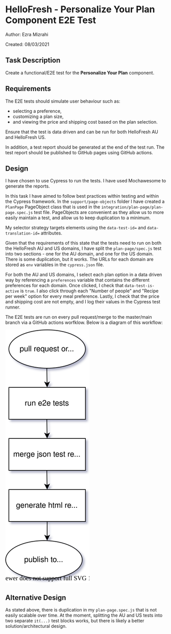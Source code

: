 # HelloFresh - **Personalize Your Plan** Component E2E Test
Author:
  Ezra Mizrahi

Created:
  08/03/2021

## Task Description
Create a functional/E2E test for the **Personalize Your Plan** component.

## Requirements
The E2E tests should simulate user behaviour such as:

* selecting a preference,
* customizing a plan size,
* and viewing the price and shipping cost based on the plan selection.

Ensure that the test is data driven and can be run for both HelloFresh AU and HelloFresh US.

In addition, a test report should be generated at the end of the test run. The test report should be published to GitHub pages using GitHub actions.

## Design
I have chosen to use Cypress to run the tests. I have used Mochawesome to generate the reports.

In this task I have aimed to follow best practices within testing and within the Cypress framework. In the `support/page-objects` folder I have created a `PlanPage` PageObject class that is used in the `integration/plan-page/plan-page.spec.js` test file. PageObjects are convenient as they allow us to more easily maintain a test, and allow us to keep duplication to a minimum.

My selector strategy targets elements using the `data-test-id=` and `data-translation-id=` attributes.

Given that the requirements of this state that the tests need to run on both the HelloFresh AU and US domains, I have split the `plan-page/spec.js` test into two sections - one for the AU domain, and one for the US domain. There is some duplication, but it works. The URLs for each domain are stored as `env` variables in the `cypress.json` file.

For both the AU and US domains, I select each plan option in a data driven way by referencing a `preferences` variable that contains the different preferences for each domain. Once clicked, I check that `data-test-is-active` is `true`. I also click through each "Number of people" and "Recipe per week" option for every meal preference. Lastly, I check that the price and shipping cost are not empty, and I log their values in the Cypress test runner.

The E2E tests are run on every pull request/merge to the master/main branch via a GitHub actions worfklow. Below is a diagram of this workflow:

![Workflow](workflow.svg)

## Alternative Design
As stated above, there is duplication in my `plan-page.spec.js` that is not easily scalable over time. At the moment, splitting the AU and US tests into two separate `it(...)` test blocks works, but there is likely a better solution/architectural design.
